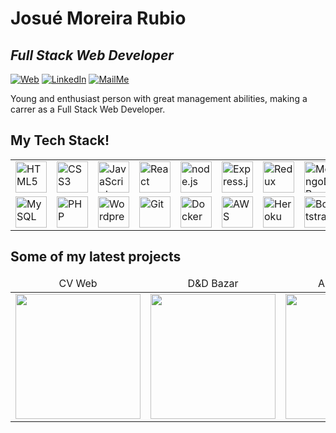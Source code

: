 # Josué Moreira Rubio

## _Full Stack Web Developer_

[![Web](https://img.shields.io/badge/PersonalWeb-green.svg?&style=for-the-badge&logo=linktree&logoColor=white&style=plastic)](http://cv.josuerubio.com/) [![LinkedIn](https://img.shields.io/badge/linkedin-%230077B5.svg?&style=for-the-badge&logo=linkedin&logoColor=white&style=plastic)](https://www.linkedin.com/in/josue-rubio/) [![MailMe](https://img.shields.io/badge/EmailMe-%231DA1F3.svg?&style=for-the-badge&logo=gmail&logoColor=white&style=plastic)](mailto:josu_mr@hotmail.com)

Young and enthusiast person with great management abilities, making a carrer as a Full Stack Web Developer.

## My Tech Stack!

<table>
<tr display= "flex"->
    <td><img src="https://www.vectorlogo.zone/logos/w3_html5/w3_html5-icon.svg" height="50" alt="HTML5"></td>
    <td><img src="https://raw.githubusercontent.com/detain/svg-logos/780f25886640cef088af994181646db2f6b1a3f8/svg/css3.svg" height="50" alt="CSS3"></td>
    <td><img src="https://www.vectorlogo.zone/logos/javascript/javascript-icon.svg" height="50" alt="JavaScript"></td>
    <td><img src="https://www.vectorlogo.zone/logos/reactjs/reactjs-icon.svg" height="50" alt="React"></td>
    <td><img src="https://www.vectorlogo.zone/logos/nodejs/nodejs-icon.svg" height="50" alt="node.js"></td>
    <td><img src="https://www.vectorlogo.zone/logos/expressjs/expressjs-icon.svg" height="50" alt="Express.js"></td>
    <td><img src="https://raw.githubusercontent.com/detain/svg-logos/780f25886640cef088af994181646db2f6b1a3f8/svg/redux.svg" height="50" alt="Redux"></td>
    <td><img src="https://www.vectorlogo.zone/logos/mongodb/mongodb-icon.svg" height="50" alt="MongoDB"></td>
    </tr><tr>
    <td><img src="https://www.vectorlogo.zone/logos/mysql/mysql-icon.svg" height="50" alt="MySQL"></td>
    <td><img src="https://www.vectorlogo.zone/logos/php/php-icon.svg" height="50" alt="PHP"></td>
    <td><img src="https://www.vectorlogo.zone/logos/wordpress/wordpress-icon.svg" height="50" alt="Wordpress"></td>
    <td><img src="https://www.vectorlogo.zone/logos/git-scm/git-scm-icon.svg" height="50" alt="Git"></td>
    <td><img src="https://www.vectorlogo.zone/logos/docker/docker-icon.svg" height="50" alt="Docker"></td>
    <td><img src="https://www.vectorlogo.zone/logos/amazon_aws/amazon_aws-icon.svg" height="50" alt="AWS"></td>
    <td><img src="https://www.vectorlogo.zone/logos/heroku/heroku-icon.svg" height="50" alt="Heroku"></td>
    <td><img src="https://www.vectorlogo.zone/logos/getbootstrap/getbootstrap-icon.svg" height="50" alt="Bootstrap"></td>
 </tr>
</table>

<h2>Some of my latest projects</h2>

<table>
    <thead align="center">
        <tr>
            <td>CV Web</td>
            <td>D&D Bazar</td>           
            <td>Actress Web</td>
            <td>Word Of Steel</td>
        </tr>
    </thead>
    <tr>
        <td>
            <a href="http://cv.josuerubio.com/">
                <img src="https://i.postimg.cc/Cx6JL9KL/josurubio-web.png" width="200">
            </a>
        </td>
        <td>
            <a href="https://dnd-bazar.herokuapp.com/">
                <img src="https://i.postimg.cc/1znBgMg0/dndbazar-web.png" width="200">
            </a>
        </td>           
        <td>
            <a href="http://info.cristinamonper.es/">
                <img src="https://i.postimg.cc/cHfchHBr/crismoner-web.png" width="200">
            </a>
        </td>
        <td>
            <a href="https://wordofsteel.com/">
                <img src="https://i.postimg.cc/pdwZK88w/wordofsteel-web.png" width="200">
            </a>
        </td>                  
    </tr>
</table>
